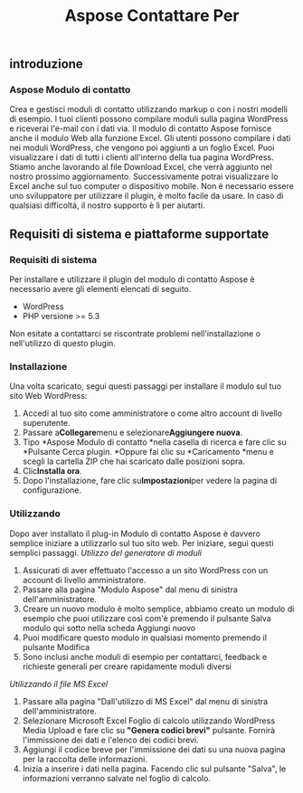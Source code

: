 ﻿---
title: Aspose Contattare Per
second_title: Aspose Contact Form Documen
type: docs
url: /it/aspose-contact-form/
description: Crea e gestisci moduli di contatto utilizzando markup o con i nostri modelli di esempio. I tuoi clienti possono compilare moduli sulla pagina WordPress e riceverai l'e-mail con i dati via. Il modulo di contatto Aspose fornisce anche il modulo Web alla funzione Excel. Gli utenti possono compilare i dati nei moduli WordPress, che vengono poi aggiunti a un foglio Excel. Puoi visualizzare i dati di tutti i clienti all'interno della tua pagina WordPress
weight: 10
kwords: Excel, Office Cloud, REST API, Foglio di calcolo, PDF, CSV, Json, Markdwon, Aspose Modulo di contatto
---
## **introduzione**
### **Aspose Modulo di contatto**
Crea e gestisci moduli di contatto utilizzando markup o con i nostri modelli di esempio. I tuoi clienti possono compilare moduli sulla pagina WordPress e riceverai l'e-mail con i dati via. Il modulo di contatto Aspose fornisce anche il modulo Web alla funzione Excel. Gli utenti possono compilare i dati nei moduli WordPress, che vengono poi aggiunti a un foglio Excel. Puoi visualizzare i dati di tutti i clienti all'interno della tua pagina WordPress. Stiamo anche lavorando al file Download Excel, che verrà aggiunto nel nostro prossimo aggiornamento. Successivamente potrai visualizzare lo Excel anche sul tuo computer o dispositivo mobile. Non è necessario essere uno sviluppatore per utilizzare il plugin, è molto facile da usare. In caso di qualsiasi difficoltà, il nostro supporto è lì per aiutarti.
## **Requisiti di sistema e piattaforme supportate**
### **Requisiti di sistema**
Per installare e utilizzare il plugin del modulo di contatto Aspose è necessario avere gli elementi elencati di seguito.

- WordPress
- PHP versione >= 5.3

Non esitate a contattarci se riscontrate problemi nell'installazione o nell'utilizzo di questo plugin.
### **Installazione**
Una volta scaricato, segui questi passaggi per installare il modulo sul tuo sito Web WordPress:

1. Accedi al tuo sito come amministratore o come altro account di livello superutente.
1. Passare a**Collegare**menu e selezionare**Aggiungere nuova**.
1. Tipo \*Aspose Modulo di contatto \*nella casella di ricerca e fare clic su \*Pulsante Cerca plugin. \*Oppure fai clic su \*Caricamento \*menu e scegli la cartella ZIP che hai scaricato dalle posizioni sopra.
1. Clic**Installa ora**.
1. Dopo l'installazione, fare clic su**Impostazioni**per vedere la pagina di configurazione.
### **Utilizzando**
Dopo aver installato il plug-in Modulo di contatto Aspose è davvero semplice iniziare a utilizzarlo sul tuo sito web. Per iniziare, segui questi semplici passaggi.
*Utilizzo del generatore di moduli*
1. Assicurati di aver effettuato l'accesso a un sito WordPress con un account di livello amministratore.
1. Passare alla pagina "Modulo Aspose" dal menu di sinistra dell'amministratore.
1. Creare un nuovo modulo è molto semplice, abbiamo creato un modulo di esempio che puoi utilizzare così com'è premendo il pulsante Salva modulo qui sotto nella scheda Aggiungi nuovo
1. Puoi modificare questo modulo in qualsiasi momento premendo il pulsante Modifica
1. Sono inclusi anche moduli di esempio per contattarci, feedback e richieste generali per creare rapidamente moduli diversi

*Utilizzando il file MS Excel*
1. Passare alla pagina "Dall'utilizzo di MS Excel" dal menu di sinistra dell'amministratore.
1.  Selezionare Microsoft Excel Foglio di calcolo utilizzando WordPress Media Upload e fare clic su<strong> "Genera codici brevi"</strong> pulsante. Fornirà l'immissione dei dati e l'elenco dei codici brevi.
1. Aggiungi il codice breve per l'immissione dei dati su una nuova pagina per la raccolta delle informazioni.
1. Inizia a inserire i dati nella pagina. Facendo clic sul pulsante "Salva", le informazioni verranno salvate nel foglio di calcolo.
